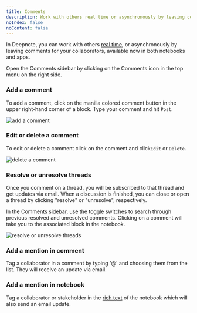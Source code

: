 ```yaml
---
title: Comments
description: Work with others real time or asynchronously by leaving comments for your collaborators.
noIndex: false
noContent: false
---
```


In Deepnote, you can work with others [real time](/docs/real-time-collaboration), or asynchronously by leaving comments for your collaborators, available now in both notebooks and apps.

Open the Comments sidebar by clicking on the Comments icon in the top menu on the right side.

### Add a comment

To add a comment, click on the manilla colored comment button in the upper right-hand corner of a block. Type your comment and hit `Post`.

![add a comment](https://media.graphassets.com/pGrzRQypQIObyDaOHCj5)

### Edit or delete a comment

To edit or delete a comment click on the comment and click`Edit` or `Delete`.

![delete a comment](https://media.graphassets.com/uQBEsKgTQGd2Gl6R6ou1)

### Resolve or unresolve threads

Once you comment on a thread, you will be subscribed to that thread and get updates via email. When a discussion is finished, you can close or open a thread by clicking "resolve" or "unresolve", respectively.

In the Comments sidebar, use the toggle switches to search through previous resolved and unresolved comments. Clicking on a comment will take you to the associated block in the notebook.

![resolve or unresolve threads](https://media.graphassets.com/6ohKa3eLTsG89C2s3G62)

### Add a mention in comment

Tag a collaborator in a comment by typing '@' and choosing them from the list. They will receive an update via email.

### Add a mention in notebook

Tag a collaborator or stakeholder in the [rich text](docs/text-editing) of the notebook which will also send an email update.
